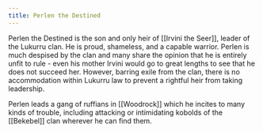 ```yaml
---
title: Perlen the Destined
---
```


Perlen the Destined is the son and only heir of [[Irvini the Seer]], leader of the Lukurru clan. He is proud, shameless, and a capable warrior. Perlen is much despised by the clan and many share the opinion that he is entirely unfit to rule - even his mother Irvini would go to great lengths to see that he does not succeed her. However, barring exile from the clan, there is no accommodation within Lukurru law to prevent a rightful heir from taking leadership.

Perlen leads a gang of ruffians in [[Woodrock]] which he incites to many kinds of trouble, including attacking or intimidating kobolds of the [[Bekebel]] clan wherever he can find them.
